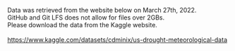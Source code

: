 Data was retrieved from the website below on March 27th, 2022. <br>
GitHub and Git LFS does not allow for files over 2GBs. <br>
Please download the data from the Kaggle website. <br>
<br>
https://www.kaggle.com/datasets/cdminix/us-drought-meteorological-data
